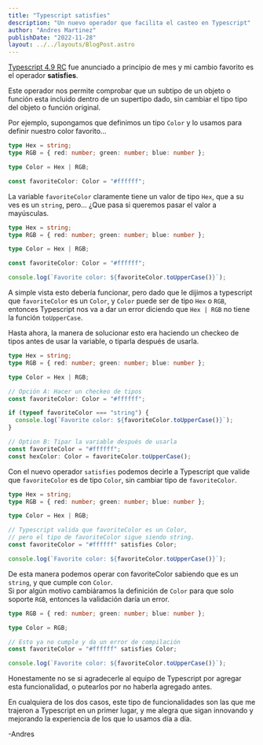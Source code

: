 ```yaml
---
title: "Typescript satisfies"
description: "Un nuevo operador que facilita el casteo en Typescript"
author: "Andres Martinez"
publishDate: "2022-11-28"
layout: ../../layouts/BlogPost.astro
---
```


[Typescript 4.9 RC](https://devblogs.microsoft.com/typescript/announcing-typescript-4-9-rc/) fue anunciado a principio de mes y mi cambio favorito es el operador **satisfies**.

Este operador nos permite comprobar que un subtipo de un objeto o función esta incluido dentro de un supertipo dado, sin cambiar el tipo tipo del objeto o función original.

Por ejemplo, supongamos que definimos un tipo `Color` y lo usamos para definir nuestro color favorito...

```typescript
type Hex = string;
type RGB = { red: number; green: number; blue: number };

type Color = Hex | RGB;

const favoriteColor: Color = "#ffffff";
```

La variable `favoriteColor` claramente tiene un valor de tipo `Hex`, que a su ves es un `string`, pero... ¿Que pasa si queremos pasar el valor a mayúsculas.

```typescript
type Hex = string;
type RGB = { red: number; green: number; blue: number };

type Color = Hex | RGB;

const favoriteColor: Color = "#ffffff";

console.log(`Favorite color: ${favoriteColor.toUpperCase()}`);
```

A simple vista esto debería funcionar, pero dado que le dijimos a typescript que `favoriteColor` es un `Color`, y `Color` puede ser de tipo `Hex` o `RGB`, entonces Typescript nos va a dar un error diciendo que `Hex | RGB` no tiene la función `toUpperCase`.

Hasta ahora, la manera de solucionar esto era haciendo un checkeo de tipos antes de usar la variable, o tiparla después de usarla.

```typescript
type Hex = string;
type RGB = { red: number; green: number; blue: number };

type Color = Hex | RGB;

// Opción A: Hacer un checkeo de tipos
const favoriteColor: Color = "#ffffff";

if (typeof favoriteColor === "string") {
  console.log(`Favorite color: ${favoriteColor.toUpperCase()}`);
}

// Option B: Tipar la variable después de usarla
const favoriteColor = "#ffffff";
const hexColor: Color = favoriteColor.toUpperCase();
```

Con el nuevo operador `satisfies` podemos decirle a Typescript que valide que `favoriteColor` es de tipo `Color`, sin cambiar tipo de `favoriteColor`.

```typescript
type Hex = string;
type RGB = { red: number; green: number; blue: number };

type Color = Hex | RGB;

// Typescript valida que favoriteColor es un Color,
// pero el tipo de favoriteColor sigue siendo string.
const favoriteColor = "#ffffff" satisfies Color;

console.log(`Favorite color: ${favoriteColor.toUpperCase()}`);
```

De esta manera podemos operar con favoriteColor sabiendo que es un `string`, y que cumple con `Color`.  
Si por algún motivo cambiáramos la definición de `Color` para que solo soporte `RGB`, entonces la validación daría un error.

```typescript
type RGB = { red: number; green: number; blue: number };

type Color = RGB;

// Esto ya no cumple y da un error de compilación
const favoriteColor = "#ffffff" satisfies Color;

console.log(`Favorite color: ${favoriteColor.toUpperCase()}`);
```

Honestamente no se si agradecerle al equipo de Typescript por agregar esta funcionalidad, o putearlos por no haberla agregado antes.

En cualquiera de los dos casos, este tipo de funcionalidades son las que me trajeron a Typescript en un primer lugar, y me alegra que sigan innovando y mejorando la experiencia de los que lo usamos día a día.

-Andres